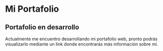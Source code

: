 # Mi Portafolio

## Portafolio en desarrollo

Actualmente me encuentro desarrollando mi portafolio web, pronto podrás visualizarlo mediante un link donde encontrarás más información sobre mí.